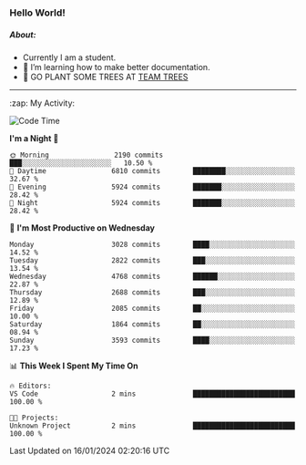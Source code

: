 ### Hello World!

##### About:
- Currently I am a student.
- 🌱 I’m learning how to make better documentation.
- 🌱 GO PLANT SOME TREES AT [TEAM TREES](https://teamtrees.org/)

---
  <summary>:zap: My Activity:</summary>
  
<!--START_SECTION:waka-->
![Code Time](http://img.shields.io/badge/Code%20Time-1%2C268%20hrs%2028%20mins-blue)

**I'm a Night 🦉** 

```text
🌞 Morning                2190 commits        ███░░░░░░░░░░░░░░░░░░░░░░   10.50 % 
🌆 Daytime                6810 commits        ████████░░░░░░░░░░░░░░░░░   32.67 % 
🌃 Evening                5924 commits        ███████░░░░░░░░░░░░░░░░░░   28.42 % 
🌙 Night                  5924 commits        ███████░░░░░░░░░░░░░░░░░░   28.42 % 
```
📅 **I'm Most Productive on Wednesday** 

```text
Monday                   3028 commits        ████░░░░░░░░░░░░░░░░░░░░░   14.52 % 
Tuesday                  2822 commits        ███░░░░░░░░░░░░░░░░░░░░░░   13.54 % 
Wednesday                4768 commits        ██████░░░░░░░░░░░░░░░░░░░   22.87 % 
Thursday                 2688 commits        ███░░░░░░░░░░░░░░░░░░░░░░   12.89 % 
Friday                   2085 commits        ██░░░░░░░░░░░░░░░░░░░░░░░   10.00 % 
Saturday                 1864 commits        ██░░░░░░░░░░░░░░░░░░░░░░░   08.94 % 
Sunday                   3593 commits        ████░░░░░░░░░░░░░░░░░░░░░   17.23 % 
```


📊 **This Week I Spent My Time On** 

```text
🔥 Editors: 
VS Code                  2 mins              █████████████████████████   100.00 % 

🐱‍💻 Projects: 
Unknown Project          2 mins              █████████████████████████   100.00 % 
```


 Last Updated on 16/01/2024 02:20:16 UTC
<!--END_SECTION:waka-->
